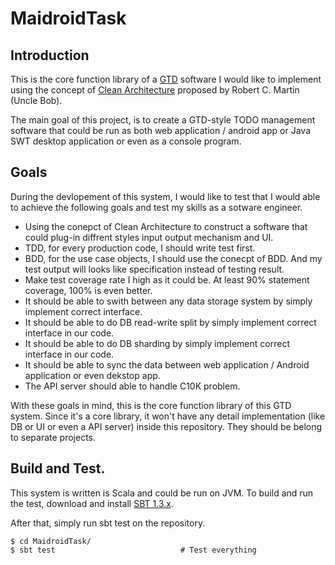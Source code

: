 MaidroidTask
===================

Introduction
-----------------------

This is the core function library of a [GTD][1] software I would like to implement using the concept of [Clean Architecture][2] proposed by Robert C. Martin (Uncle Bob).

The main goal of this project, is to create a GTD-style TODO management software that could be run as both web application / android app or Java SWT desktop application or even as a console program.

Goals
--------------

During the devlopement of this system, I would like to test that I would able to achieve the following goals and test my skills as a sotware engineer.

  - Using the conepct of Clean Architecture to construct a software that could plug-in diffrent styles input output mechanism and UI.
  - TDD, for every production code, I should write test first.
  - BDD, for the use case objects, I should use the conecpt of BDD. And my test output will looks like specification instead of testing result.
  - Make test coverage rate I high as it could be. At least 90% statement coverage, 100% is even better.
  - It should be able to swith between any data storage system by simply implement correct interface.
  - It should be able to do DB read-write split by simply implement correct interface in our code.
  - It should be able to do DB sharding by simply implement correct interface in our code.
  - It should be able to sync the data between web application / Android application or even dekstop app.
  - The API server should able to handle C10K problem.

With these goals in mind, this is the core function library of this GTD system. Since it's a core library, it won't have any detail implementation (like DB or UI or even a API server) inside this repository. They should be belong to separate projects.

Build and Test.
------------------

This system is written is Scala and could be run on JVM. To build and run the test, download and install [SBT 1.3.x][3].

After that, simply run sbt test on the repository.

    $ cd MaidroidTask/
    $ sbt test                            # Test everything


[1]: https://en.wikipedia.org/wiki/Getting_Things_Done
[2]: https://www.youtube.com/watch?v=WpkDN78P884
[3]: https://www.scala-sbt.org/
